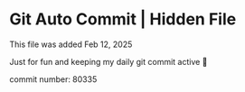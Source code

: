 # Git Auto Commit | Hidden File

This file was added Feb 12, 2025

Just for fun and keeping my daily git commit active 🤪

commit number: 80335
